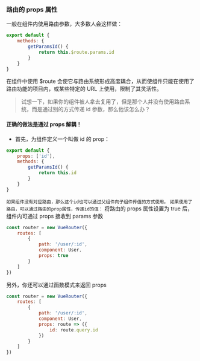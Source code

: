 ### 路由的 props 属性

一般在组件内使用路由参数，大多数人会这样做：

```javascript
export default {
	methods: {
		getParamsId() {
			return this.$route.params.id
		}
	}
}
```

在组件中使用 $route 会使它与路由系统形成高度耦合，从而使组件只能在使用了路由功能的项目内，或某些特定的 URL 上使用，限制了其灵活性。

> 试想一下，如果你的组件被人拿去复用了，但是那个人并没有使用路由系统，而是通过别的方式传递 id 参数，那么他该怎么办？

#### 正确的做法是通过 props 解耦！

- 首先，为组件定义一个叫做 id 的 prop：

```javascript
export default {
	props: ['id'],
	methods: {
		getParamsId() {
			return this.id
		}
	}
}
```

`如果组件没有对应路由，那么这个id也可以通过父组件向子组件传值的方式使用。`
`如果使用了路由，可以通过路由的prop属性，传递id的值：`
将路由的 props 属性设置为 true 后，组件内可通过 props 接收到 params 参数

```javascript
const router = new VueRouter({
	routes: [
		{
			path: '/user/:id',
			component: User,
			props: true
		}
	]
})
```

另外，你还可以通过函数模式来返回 props

```javascript
const router = new VueRouter({
	routes: [
		{
			path: '/user/:id',
			component: User,
			props: route => ({
				id: route.query.id
			})
		}
	]
})
```
